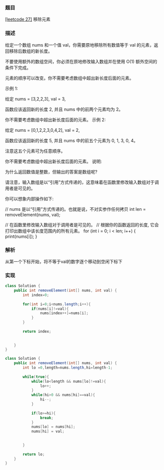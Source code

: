 ### 题目

[[leetcode 27]](https://leetcode-cn.com/problems/remove-element/) 移除元素

### 描述

给定一个数组 nums 和一个值 val，你需要原地移除所有数值等于 val 的元素，返回移除后数组的新长度。

不要使用额外的数组空间，你必须在原地修改输入数组并在使用 O(1) 额外空间的条件下完成。

元素的顺序可以改变。你不需要考虑数组中超出新长度后面的元素。

示例 1:

给定 nums = [3,2,2,3], val = 3,

函数应该返回新的长度 2, 并且 nums 中的前两个元素均为 2。

你不需要考虑数组中超出新长度后面的元素。
示例 2:

给定 nums = [0,1,2,2,3,0,4,2], val = 2,

函数应该返回新的长度 5, 并且 nums 中的前五个元素为 0, 1, 3, 0, 4。

注意这五个元素可为任意顺序。

你不需要考虑数组中超出新长度后面的元素。
说明:

为什么返回数值是整数，但输出的答案是数组呢?

请注意，输入数组是以“引用”方式传递的，这意味着在函数里修改输入数组对于调用者是可见的。

你可以想象内部操作如下:

// nums 是以“引用”方式传递的。也就是说，不对实参作任何拷贝
int len = removeElement(nums, val);

// 在函数里修改输入数组对于调用者是可见的。
// 根据你的函数返回的长度, 它会打印出数组中该长度范围内的所有元素。
for (int i = 0; i < len; i++) {
    print(nums[i]);
}

### 解析

从第一个下标开始，将不等于val的数字逐个移动到空闲下标下

### 实现

```java
class Solution {
    public int removeElement(int[] nums, int val) {
        int index=0;
        
        for(int i=0;i<nums.length;i++){
            if(nums[i]!=val){
                nums[index++]=nums[i];
            }
        }
        
        return index;
        
        
    }
}
```

```java
class Solution {
    public int removeElement(int[] nums, int val) {
        int lo =0,length=nums.length,hi=length-1;
        
        while(true){
            while(lo<length && nums[lo]!=val){
                lo++;
            }
            while(hi>0 && nums[hi]==val){
                hi--;
            }
            
            if(lo>=hi){
                break;
            }
            nums[lo] = nums[hi];
            nums[hi] = val;
            
            
        }
        
        return lo;
    }
}
```
